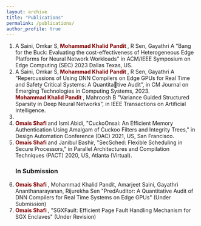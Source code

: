 ```yaml
---
layout: archive
title: "Publications"
permalink: /publications/
author_profile: true
---
```

<ol>
  <li>
A Saini, Omkar S,<b> <span  style="color: Maroon;"> Mohammad Khalid Pandit</span> </b>, R Sen, Gayathri A ”Bang for the Buck: Evaluating the cost-effectiveness of Heterogeneous Edge Platforms for Neural Network Workloads" in ACM/IEEE Symposium on Edge Computing (SEC) 2023 Dallas Texas, US.
 </li>
  <li>
A Saini, Omkar S,<b> <span  style="color: Maroon;"> Mohammad Khalid Pandit</span> </b>, R Sen, Gayathri A ”Repercussions of Using DNN Compilers on Edge GPUs for Real Time and Safety Critical Systems: A Quantitative Audit”, in CM Journal on Emerging Technologies in Computing Systems, 2023.
 </li>
<b> <span  style="color: Maroon;"> Mohammad Khalid Pandit</span> </b>, Mahroosh  B ”Variance Guided Structured Sparsity in Deep Neural Networks”, in IEEE Transactions on Artificial Intelligence.
 <li>

</li>
 <li>
 <b><span  style="color: Maroon;"> Omais Shafi </span> </b> and Ismi Abidi, "CuckoOnsai: An Efficient Memory Authentication Using Amalgam of Cuckoo Filters and Integrity Trees,"
in Design Automation Conference (DAC) 2021, US, San Francisco.
</li>

  <li>
<b> <span  style="color: Maroon;"> Omais Shafi </span> </b> and Janibul Bashir, "SecSched: Flexible Scheduling in Secure Processors,"
in Parallel Architectures and Compilation Techniques (PACT) 2020, US, Atlanta (Virtual).
</li>
 
 <h3> In Submission </h3>
  
  <li><b> <span  style="color: Maroon;"> Omais Shafi </span> </b>, Mohammad Khalid Pandit, Amarjeet Saini, Gayathri Ananthanarayanan, Rijurekha Sen "PredAuditor: A Quantitative Audit of DNN
Compilers for Real Time Systems on Edge GPUs" (Under Submission)
  </li>
  <li><b> <span  style="color: Maroon;"> Omais Shafi </span> </b>, "SGXFault: Efficient Page Fault Handling Mechanism for SGX Enclaves" (Under Revision)
  </li>
</ol>
